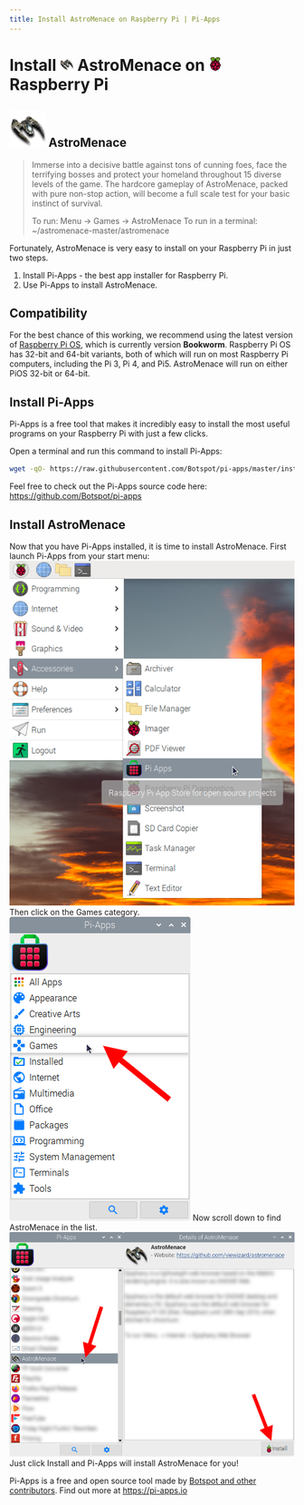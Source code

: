 ```yaml
---
title: Install AstroMenace on Raspberry Pi | Pi-Apps
---
```

<div class="simple-install-content content">

# Install <img src="/img/app-icons/AstroMenace/icon-64.png" height=24> AstroMenace on <img src=/img/other-icons/raspberrypi-icon.svg height=24> Raspberry Pi

## <img src="/img/app-icons/AstroMenace/icon-64.png"> AstroMenace
> Immerse into a decisive battle against tons of cunning foes, face the terrifying bosses and protect your homeland throughout 15 diverse levels of the game. The hardcore gameplay of AstroMenace, packed with pure non-stop action, will become a full scale test for your basic instinct of survival.
> 
> To run: Menu -> Games -> AstroMenace
> To run in a terminal: ~/astromenace-master/astromenace

Fortunately, AstroMenace is very easy to install on your Raspberry Pi in just two steps.
1. Install Pi-Apps - the best app installer for Raspberry Pi.
2. Use Pi-Apps to install AstroMenace.
</div>
<div class="simple-install-content content">

## Compatibility
For the best chance of this working, we recommend using the latest version of [Raspberry Pi OS](https://www.raspberrypi.com/software/), which is currently version **Bookworm**.
Raspberry Pi OS has 32-bit and 64-bit variants, both of which will run on most Raspberry Pi computers, including the Pi 3, Pi 4, and Pi5.
AstroMenace will run on either PiOS 32-bit or 64-bit.
</div>
<div class="simple-install-content content">

## Install Pi-Apps

Pi-Apps is a free tool that makes it incredibly easy to install the most useful programs on your Raspberry Pi with just a few clicks.

Open a terminal and run this command to install Pi-Apps:
```bash
wget -qO- https://raw.githubusercontent.com/Botspot/pi-apps/master/install | bash
```
Feel free to check out the Pi-Apps source code here: https://github.com/Botspot/pi-apps
</div>
<div class="simple-install-content content">

## Install AstroMenace

Now that you have Pi-Apps installed, it is time to install AstroMenace.
First launch Pi-Apps from your start menu:
<img src="/img/start-menu.png">
Then click on the Games category.
<img src="/img/category-selections/Games.png">
Now scroll down to find AstroMenace in the list.
<img src="/img/app-icons/AstroMenace/app-selection.png">
Just click Install and Pi-Apps will install AstroMenace for you!
</div>
<div class="simple-install-content content">

Pi-Apps is a free and open source tool made by [Botspot and other contributors](/about/#contributors). Find out more at https://pi-apps.io
</div>
